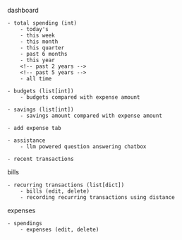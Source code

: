 dashboard

	- total spending (int)
		- today's
		- this week
		- this month
		- this quarter
		- past 6 months
		- this year
		<!-- past 2 years -->
		<!-- past 5 years -->
		- all time

	- budgets (list[int])
		- budgets compared with expense amount

	- savings (list[int])
		- savings amount compared with expense amount

	- add expense tab

	- assistance
		- llm powered question answering chatbox

	- recent transactions


bills

	- recurring transactions (list[dict])
		- bills (edit, delete)
		- recording recurring transactions using distance


expenses

	- spendings
		- expenses (edit, delete)